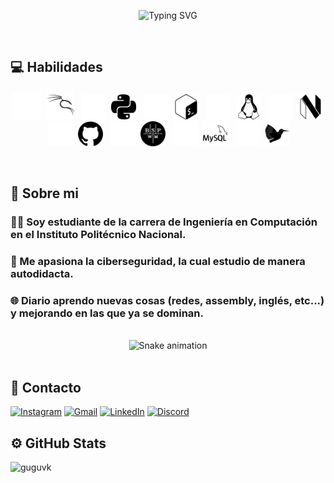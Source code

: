 <p align="center">
  <img src="https://readme-typing-svg.herokuapp.com?font=Fira+Code&size=40&pause=900&color=e00000&center=true&vCenter=true&width=1200&lines=¡Bienvenido!+Soy+Axel+González+(guguvk)+🦇;" alt="Typing SVG" />
</p>

<br />
<h2 align="left">
  💻 Habilidades
</h2>

<p align="center">
<img src="assets/kalilinux-white.svg#gh-dark-mode-only" width="45" height="45" />&nbsp;&nbsp;<img src="assets/kalilinux-black.svg#gh-light-mode-only" width="45" height="45" />&nbsp;&nbsp;
<img src="assets/python-white.svg#gh-dark-mode-only" width="40" height="40" />&nbsp;&nbsp;<img src="assets/python-black.svg#gh-light-mode-only" width="40" height="40" />&nbsp;&nbsp;
<img src="assets/gnubash-white.svg#gh-dark-mode-only" width="40" height="40" />&nbsp;&nbsp;<img src="assets/gnubash-black.svg#gh-light-mode-only" width="40" height="40" />&nbsp;&nbsp;
<img src="assets/linux-white.svg#gh-dark-mode-only" width="40" height="40" />&nbsp;&nbsp;<img src="assets/linux-black.svg#gh-light-mode-only" width="40" height="40" />&nbsp;&nbsp;
<img src="assets/neovim-white.svg#gh-dark-mode-only" width="40" height="40" />&nbsp;&nbsp;<img src="assets/neovim-black.svg#gh-light-mode-only" width="40" height="40" />&nbsp;&nbsp;
<img src="assets/github-white.svg#gh-dark-mode-only" width="40" height="40" />&nbsp;&nbsp;<img src="assets/github-black.svg#gh-light-mode-only" width="40" height="40" />&nbsp;&nbsp;
<img src="assets/bspwm-white.svg#gh-dark-mode-only" width="40" height="40" />&nbsp;&nbsp;<img src="assets/bspwm-black.svg#gh-light-mode-only" width="40" height="40" />&nbsp;&nbsp;
<img src="assets/mysql-white.svg#gh-dark-mode-only" width="40" height="40" />&nbsp;&nbsp;<img src="assets/mysql-black.svg#gh-light-mode-only" width="40" height="40" />&nbsp;&nbsp;
<img src="assets/latex-white.svg#gh-dark-mode-only" width="40" height="40" />&nbsp;&nbsp;<img src="assets/latex-black.svg#gh-light-mode-only" width="40" height="40" />&nbsp;&nbsp;
</p>

<br />
<h2 align="left">
  👑 Sobre mi
</h2>
<h3>👨‍🎓 Soy estudiante de la carrera de <strong>Ingeniería en Computación</strong> en el <strong>Instituto Politécnico Nacional</strong>.</h3>
<h3>🎩 Me apasiona la <strong>ciberseguridad</strong>, la cual estudio de manera <strong>autodidacta</strong>.</h3>
<h3>🌐 Diario aprendo nuevas cosas <strong>(redes, assembly, inglés, etc...)</strong> y mejorando en las que ya se dominan.</h3>

<br />
<div align="center">
  <img src="https://profile-readme-generator.com/assets/snake.svg" alt="Snake animation" />
</div>

<br />
<h2 align="left">
  👑 Contacto
</h2>

[![Instagram](https://img.shields.io/badge/Instagram-%23000000?logo=instagram&logoColor=white)](https://www.instagram.com/guguvk_)
[![Gmail](https://img.shields.io/badge/Gmail-%23000000?logo=gmail&logoColor=white)](mailto:esseaxel1400@gmail.com)
[![LinkedIn](https://img.shields.io/badge/LinkedIn-%23000000?logo=linkedin&logoColor=white)](https://www.linkedin.com/in/guguvk)
[![Discord](https://img.shields.io/badge/Discord-%23000000?logo=discord&logoColor=white)](https://discordapp.com/users/guguvk)

<h2 align="left">
  ⚙️ GitHub Stats
</h2>
<img align="left" alt="guguvk" src="https://github-readme-stats-eight-theta.vercel.app/api?username=guguvk&show_icons=true&theme=algolia&include_all_commits=true&count_private=true" />
